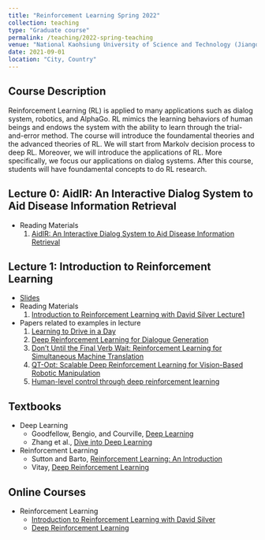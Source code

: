 ```yaml
---
title: "Reinforcement Learning Spring 2022"
collection: teaching
type: "Graduate course"
permalink: /teaching/2022-spring-teaching
venue: "National Kaohsiung University of Science and Technology (Jiangong Campus)"
date: 2021-09-01
location: "City, Country"
---
```



## Course Description
Reinforcement Learning (RL) is applied to many applications such as dialog system, robotics, and AlphaGo. RL mimics the learning behaviors of human beings and endows the system with the ability to learn through the trial-and-error method. The course will introduce the foundamental theories and the advanced theories of RL. We will start from Markolv decision process to deep RL. Moreover, we will introduce the applications of RL. More specifically, we focus our applications on dialog systems. After this course, students will have foundamental concepts to do RL research.


## Lecture 0: AidIR: An Interactive Dialog System to Aid Disease Information Retrieval
* Reading Materials
  1. [AidIR: An Interactive Dialog System to Aid Disease Information Retrieval](https://www.mdpi.com/2076-3417/12/4/1875)


## Lecture 1: Introduction to Reinforcement Learning
* [Slides](../files/course_material/2022_Spring/PPT/Lecture1.pptx)
* Reading Materials
  1. [Introduction to Reinforcement Learning with David Silver Lecture1](https://deepmind.com/learning-resources/-introduction-reinforcement-learning-david-silver)
* Papers related to examples in lecture
  1. [Learning to Drive in a Day](https://arxiv.org/abs/1807.00412)
  2. [Deep Reinforcement Learning for Dialogue Generation](https://arxiv.org/abs/1606.01541)
  3. [Don’t Until the Final Verb Wait: Reinforcement Learning for Simultaneous Machine Translation](https://aclanthology.org/D14-1140/)
  4. [QT-Opt: Scalable Deep Reinforcement Learning for Vision-Based Robotic Manipulation](https://arxiv.org/abs/1806.10293)
  5. [Human-level control through deep reinforcement learning](https://www.nature.com/articles/nature14236?wm=book_wap_0005)

<!---
## Lecture 10: Markov Decision Processes
* Lecture Slides: [PPT](https://docs.google.com/presentation/d/17ycg4sXuZ0eS3hoUOWe6I6f8bE79eip6/edit?usp=sharing&ouid=114043367878486864741&rtpof=true&sd=true), [PDF](https://drive.google.com/file/d/1NLX7GcU9u-CgDIbUfo1dG_aGycmKNC_A/view?usp=sharing)
* Reading Materials
  1. [Introduction to Reinforcement Learning with David Silver Lecture2](https://deepmind.com/learning-resources/-introduction-reinforcement-learning-david-silver)

## Lecture 11: Planning by Dynamic Programming
* Lecture Slides: [PPT](https://docs.google.com/presentation/d/1SoDChXYUkTiZGzo3ITwVNtS6_Q1bPjn4/edit?usp=sharing&ouid=114043367878486864741&rtpof=true&sd=true), [PDF](https://drive.google.com/file/d/1t3xkzRB8sH6VuH5rMOiSZOjf4XJ7sHhW/view?usp=sharing)
* Reading Materials
  1. [Introduction to Reinforcement Learning with David Silver Lecture3](https://deepmind.com/learning-resources/-introduction-reinforcement-learning-david-silver)

## Lecture 12: Model-Free Prediction
* Lecture Slides: [PPT](https://docs.google.com/presentation/d/1frGqUtSnufxiJMysWgYxjo2M41DT9tQg/edit?usp=sharing&ouid=114043367878486864741&rtpof=true&sd=true), [PDF](https://drive.google.com/file/d/1IjKrb-IpQQrGNcRxw5tP8DaaLoLqmLnS/view?usp=sharing)
* Reading Materials
  1. [Introduction to Reinforcement Learning with David Silver Lecture4](https://deepmind.com/learning-resources/-introduction-reinforcement-learning-david-silver)

## Lecture 13: Model-Free Control
* Lecture Slides: [PPT](https://docs.google.com/presentation/d/1OHccT8YgfhC-3prALNlJV35i9OkgnvoX/edit?usp=sharing&ouid=114043367878486864741&rtpof=true&sd=true), [PDF](https://drive.google.com/file/d/1jl_JadUrUcYMo7qnODNZRttn1Dv4dUNF/view?usp=sharing)
* Reading Materials
  1. [Introduction to Reinforcement Learning with David Silver Lecture5](https://deepmind.com/learning-resources/-introduction-reinforcement-learning-david-silver)

## Lecture 14: Value Function Approximation
* Lecture Slides: [PPT](https://docs.google.com/presentation/d/1rmKN-BIKkGJ8j_SS0RLQjZDZbHT-SkST/edit?usp=sharing&ouid=114043367878486864741&rtpof=true&sd=true), [PDF](https://drive.google.com/file/d/1Y769SCXITfTOzVi04RbYApEEWG2ODnLd/view?usp=sharing)
* Reading Materials
  1. [Introduction to Reinforcement Learning with David Silver Lecture6](https://deepmind.com/learning-resources/-introduction-reinforcement-learning-david-silver)

## Lecture 15: Task Oriented Dialogue Systems & Multi-Modal Dialog System
* Lecture Slides: [PPT](https://docs.google.com/presentation/d/11f2EDsAGIPUQSDQ4L0u7OznhRaUEUB3i/edit?usp=sharing&ouid=114043367878486864741&rtpof=true&sd=true), [PDF](https://drive.google.com/file/d/1K20SnPiTsFqklK6Vell3y3WnzNR8yGqA/view?usp=sharing)
* Reading Materials
  1.  [Speech and Language Processing: Chatbots and Dialogue Systems](https://web.stanford.edu/~jurafsky/slp3/) (Chapter number may vary according to the edition)
  2.  [Continuously Learning Neural Dialogue Management](https://arxiv.org/abs/1606.02689)
  3.  [Sample-efficient Actor-Critic Reinforcement Learning with Supervised Data for Dialogue Management](https://arxiv.org/abs/1707.00130)
  4.  [Augment Information with Multimodal Information](https://visualqa.org/workshop_2020.html)
--->
## Textbooks
* Deep Learning
  * Goodfellow, Bengio, and Courville, [Deep Learning](https://www.deeplearningbook.org/)
  * Zhang et al., [Dive into Deep Learning](https://d2l.ai/)
* Reinforcement Learning
  * Sutton and Barto, [Reinforcement Learning: An Introduction](http://incompleteideas.net/book/the-book.html)
  * Vitay, [Deep Reinforcement Learning](https://julien-vitay.net/deeprl/)

## Online Courses
* Reinforcement Learning
  * [Introduction to Reinforcement Learning with David Silver](https://deepmind.com/learning-resources/-introduction-reinforcement-learning-david-silver)
  * [Deep Reinforcement Learning](http://rail.eecs.berkeley.edu/deeprlcourse/)